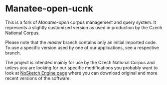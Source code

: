Manatee-open-ucnk
=================

This is a fork of *Manatee-open* corpus management and query system.
It represents a slightly customized version as used in production 
by the Czech National Corpus. 

Please note that the *master* branch contains only an initial imported
code. To use a specific version used by one of our applications,
see a respective branch.

The project is intended mainly for use by the Czech National Corpus and 
unless you are looking for our specific modifications you probably want
to look at [NoSketch Engine page](http://nlp.fi.muni.cz/trac/noske) where
you can download original and more recent versions of the software.
